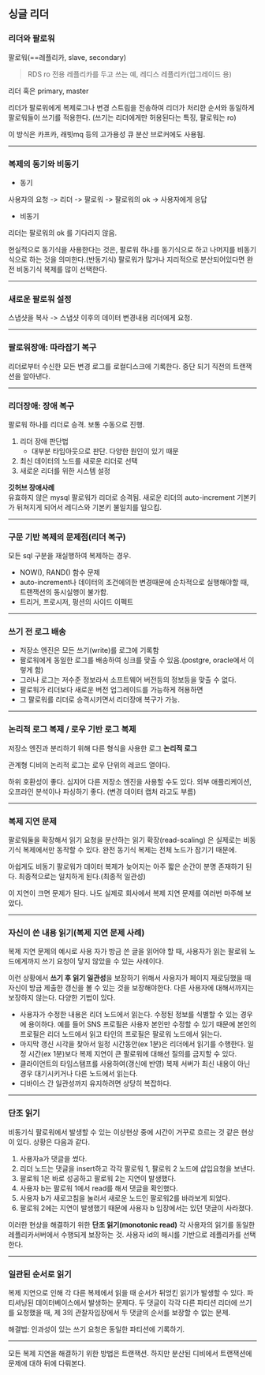 ## 싱글 리더

### 리더와 팔로워

팔로워(==레플리카, slave, secondary)

> RDS ro 전용 레플리카를 두고 쓰는 예, 레디스 레플리카(업그레이드 용)

리더 혹은 primary, master

리더가 팔로워에게 복제로그나 변경 스트림을 전송하여 리더가 처리한 순서와 동일하게 팔로워들이 쓰기를 적용한다.
(쓰기는 리더에게만 허용된다는 특징, 팔로워는 ro)

이 방식은 카프카, 래빗mq 등의 고가용성 큐 분산 브로커에도 사용됨.

---

### 복제의 동기와 비동기

- 동기

사용자의 요청 -> 리더 -> 팔로워 -> 팔로워의 ok -> 사용자에게 응답

- 비동기

리더는 팔로워의 ok 를 기다리지 않음.

현실적으로 동기식을 사용한다는 것은, 팔로워 하나를 동기식으로 하고 나머지를 비동기식으로 하는 것을 의미한다.(반동기식)
팔로워가 많거나 지리적으로 분산되어있다면 완전 비동기식 복제를 많이 선택한다.

---

### 새로운 팔로워 설정

스냅샷을 복사 -> 스냅샷 이후의 데이터 변경내용 리더에게 요청.

---

### 팔로워장애: 따라잡기 복구

리더로부터 수신한 모든 변경 로그를 로컬디스크에 기록한다.
중단 되기 직전의 트랜잭션을 알아낸다.

---

### 리더장애: 장애 복구

팔로워 하나를 리더로 승격. 보통 수동으로 진행.

1. 리더 장애 판단법
   - 대부분 타임아웃으로 판단. 다양한 원인이 있기 때문
2. 최신 데이터의 노드를 새로운 리더로 선택
3. 새로운 리더를 위한 시스템 설정

**깃허브 장애사례**  
유효하지 않은 mysql 팔로워가 리더로 승격됨.
새로운 리더의 auto-increment 기본키가 뒤쳐지게 되어서 레디스와 기본키 불일치를 일으킴.

---

### 구문 기반 복제의 문제점(리더 복구)

모든 sql 구분을 재실행하여 복제하는 경우.

- NOW(), RAND() 함수 문제
- auto-increment나 데이터의 조건에의한 변경때문에 순차적으로 실행해야할 때, 트랜잭션의 동시실행이 불가함.
- 트리거, 프로시저, 펑션의 사이드 이펙트

---

### 쓰기 전 로그 배송

- 저장소 엔진은 모든 쓰기(write)를 로그에 기록함
- 팔로워에게 동일한 로그를 배송하여 싱크를 맞출 수 있음.(postgre, oracle에서 이렇게 함)
- 그러나 로그는 저수준 정보라서 소프트웨어 버전등의 정보등을 맞출 수 없다.
- 팔로워가 리더보다 새로운 버전 업그레이드를 가능하게 허용하면
- 그 팔로워를 리더로 승격시키면서 리더장애 복구가 가능.

---

### 논리적 로그 복제 / 로우 기반 로그 복제

저장소 엔진과 분리하기 위해 다른 형식을 사용한 로그 **논리적 로그**

관계형 디비의 논리적 로그는 로우 단위의 레코드 열이다.

하위 호환성이 좋다. 심지어 다른 저장소 엔진을 사용할 수도 있다.
외부 애플리케이션, 오프라인 분석이나 파싱하기 좋다. (변경 데이터 캡처 라고도 부름)

---

### 복제 지연 문제

팔로워둘을 확장해서 읽기 요청을 분산하는 읽기 확장(read-scaling)
은 실제로는 비동기식 복제에서만 동작할 수 있다.
완전 동기식 복제는 전체 노드가 잠기기 때문에.

아쉽게도 비동기 팔로워가 데이터 복제가 늦어지는 아주 짧은 순간이 분명 존재하기 된다.
최종적으로는 일치하게 된다.(최종적 일관성)

이 지연이 크면 문제가 된다. 나도 실제로 회사에서 복제 지연 문제를 여러번 마주해 보았다.

---

### 자신이 쓴 내용 읽기(복제 지연 문제 사례)

복제 지연 문제의 예시로
사용 자가 방금 쓴 글을 읽어야 할 때, 사용자가 읽는 팔로워 노드에게까지 쓰기 요청이 닿지 않았을 수 있는 사례이다.

이런 상황에서 **쓰기 후 읽기 일관성**을 보장하기 위해서 사용자가 페이지 재로딩했을 때 자신이 방금 제출한 갱신을 볼 수 있는 것을 보장해야한다.
다른 사용자에 대해서까지는 보장하지 않는다. 다양한 기법이 있다.

- 사용자가 수정한 내용은 리더 노드에서 읽는다. 수정된 정보를 식별할 수 있는 경우에 용이하다. 예를 들어 SNS 프로필은 사용자 본인만 수정할 수 있기 때문에 본인의 프로필은 리더 노드에서 읽고 타인의 프로필은 팔로워 노드에서 읽는다.
- 마지막 갱신 시각을 찾아서 일정 시간동안(ex 1분)은 리더에서 읽기를 수행한다. 일정 시간(ex 1분)보다 복제 지연이 큰 팔로워에 대해선 질의를 금지할 수 있다.
- 클라이언트의 타임스탬프를 사용하여(갱신에 반영) 복제 서버가 최신 내용이 아닌 경우 대기시키거나 다른 노드에서 읽는다.
- 디바이스 간 일관성까지 유지하려면 상당히 복잡하다.

---

### 단조 읽기

비동기식 팔로워에서 발생할 수 있는 이상현상 중에 시간이 거꾸로 흐르는 것 같은 현상이 있다. 상황은 다음과 같다.

1. 사용자a가 댓글을 썼다.
2. 리더 노드는 댓글을 insert하고 각각 팔로워 1, 팔로워 2 노드에 삽입요청을 보낸다.
3. 팔로워 1은 바로 성공하고 팔로워 2는 지연이 발생했다.
4. 사용자 b는 팔로워 1에서 read를 해서 댓글을 확인했다.
5. 사용자 b가 새로고침을 눌러서 새로운 노드인 팔로워2를 바라보게 되었다.
6. 팔로워 2에는 지연이 발생했기 때문에 사용자 b 입장에서는 있던 댓글이 사라졌다.

이러한 현상을 해결하기 위한 **단조 읽기(monotonic read)**
각 사용자의 읽기를 동일한 레플리카서버에서 수행되게 보장하는 것.
사용자 id의 해시를 기반으로 레플리카를 선택한다.

---

### 일관된 순서로 읽기

복제 지연으로 인해 각 다른 복제에서 읽을 때 순서가 뒤엉킨 읽기가 발생할 수 있다.
파티셔닝된 데이터베이스에서 발생하는 문제다.
두 댓글이 각각 다른 파티션 리더에 쓰기를 요청했을 때, 제 3의 관찰자입장에서 두 댓글의 순서를 보장할 수 없는 문제.

해결법: 인과성이 있는 쓰기 요청은 동일한 파티션에 기록하기.

---

모든 복제 지연을 해결하기 위한 방법은 트랜잭션.
하지만 분산된 디비에서 트랜잭션에 문제에 대하 뒤에 다뤄본다.
